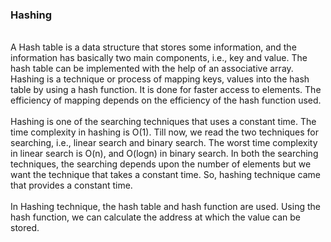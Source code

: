 ### Hashing
<br>
A Hash table is a data structure that stores some information, and the information has basically two main components, i.e., key and value. The hash table can be implemented with the help of an associative array.
<br>
Hashing is a technique or process of mapping keys, values into the hash table by using a hash function. It is done for faster access to elements. The efficiency of mapping depends on the efficiency of the hash function used.<br><br>
Hashing is one of the searching techniques that uses a constant time. The time complexity in hashing is O(1). Till now, we read the two techniques for searching, i.e., linear search and binary search. The worst time complexity in linear search is O(n), and O(logn) in binary search. In both the searching techniques, the searching depends upon the number of elements but we want the technique that takes a constant time. So, hashing technique came that provides a constant time.<br><br>
In Hashing technique, the hash table and hash function are used. Using the hash function, we can calculate the address at which the value can be stored.